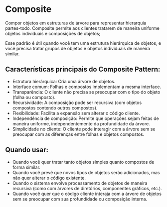 # Composite

Compor objetos em estruturas de árvore para representar hierarquia partes-todo.
Composite permite aos clientes tratarem de maneira uniforme objetos individuais e
composições de objetos;

Esse padrão é útil quando você tem uma estrutura hierárquica de objetos, e você precisa tratar grupos de objetos e objetos individuais de maneira similar.

## Características principais do Composite Pattern:

- Estrutura hierárquica: Cria uma árvore de objetos.
- Interface comum: Folhas e compostos implementam a mesma interface.
- Transparência: O cliente não precisa se preocupar com o tipo do objeto (folha ou composto).
- Recursividade: A composição pode ser recursiva (com objetos compostos contendo outros compostos).
- Flexibilidade: Facilita a expansão sem alterar o código cliente.
- Independência de composição: Permite que operações sejam feitas de maneira uniforme, independentemente da profundidade da árvore.
- Simplicidade no cliente: O cliente pode interagir com a árvore sem se preocupar com as diferenças entre folhas e objetos compostos.

## Quando usar:

- Quando você quer tratar tanto objetos simples quanto compostos de forma similar.
- Quando você prevê que novos tipos de objetos serão adicionados, mas não quer alterar o código existente.
- Quando o sistema envolve processamento de objetos de maneira recursiva (como com árvores de diretórios, componentes gráficos, etc.).
- Quando você quer que o código cliente interaja com a árvore de objetos sem se preocupar com sua profundidade ou composição interna.
